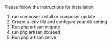 Please follow the instructions for installation 

1. run composer install or composer update
2. Create a .env file and configure your db setting
3. Run php artisan migrate
4. run php artisan db:seed
5. Run php artisan serve 
